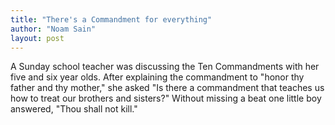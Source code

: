 ```yaml
---
title: "There's a Commandment for everything"
author: "Noam Sain"
layout: post
---
```


A Sunday school teacher was discussing the Ten Commandments with her five and six year olds. After explaining the commandment to "honor thy father and thy mother," she asked "Is there a commandment that teaches us how to treat our brothers and sisters?" Without missing a beat one little boy answered, "Thou shall not kill."